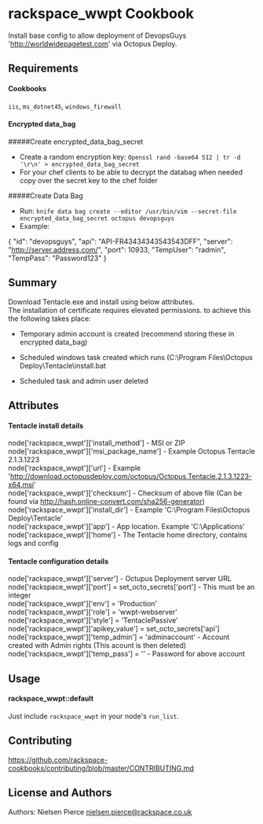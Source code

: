 rackspace_wwpt Cookbook
=================
Install base config to allow deployment of DevopsGuys 'http://worldwidepagetest.com' via Octopus Deploy.

Requirements
------------

#### Cookbooks
`iis`, `ms_dotnet45`, `windows_firewall`

#### Encrypted data_bag

#####Create encrypted_data_bag_secret

- Create a random encryption key: `Openssl rand -base64 512 | tr -d '\r\n' > encrypted_data_bag_secret`
- For your chef clients to be able to decrypt the databag when needed copy over the secret key to the chef folder

#####Create Data Bag 

- Run: `knife data bag create --editor /usr/bin/vim --secret-file encrypted_data_bag_secret octopus devopsguys`
- Example: 

{
"id": "devopsguys",
"api": "API-FR43434343543543DFF",
"server": "http://server.address.com/",
"port": 10933,
"TempUser": "radmin",
"TempPass": "Password123"
}

Summary
-------
Download Tentacle.exe and install using below attributes.  
The installation of certificate requires elevated permissions. to achieve this the following takes place:  

- Temporary admin account is created (recommend storing these in encrypted data_bag)
  
- Scheduled windows task created which runs (C:\Program Files\\Octopus Deploy\Tentacle\\install.bat 

- Scheduled task and admin user deleted

Attributes
----------

#### Tentacle install details
node['rackspace_wwpt']['install_method'] - MSI or ZIP  
node['rackspace_wwpt']['msi_package_name'] - Example Octopus Tentacle 2.1.3.1223  
node['rackspace_wwpt']['url'] - Example 'http://download.octopusdeploy.com/octopus/Octopus.Tentacle.2.1.3.1223-x64.msi'  
node['rackspace_wwpt']['checksum']  - Checksum of above file (Can be found via http://hash.online-convert.com/sha256-generator)  
node['rackspace_wwpt']['install_dir'] - Example 'C:\Program Files\Octopus Deploy\Tentacle'  
node['rackspace_wwpt']['app'] - App location. Example 'C:\Applications'  
node['rackspace_wwpt']['home'] - The Tentacle home directory, contains logs and config

#### Tentacle configuration details
node['rackspace_wwpt']['server'] - Octupus Deployment server URL  
node['rackspace_wwpt']['port'] = set_octo_secrets['port'] - This must be an integer  
node['rackspace_wwpt']['env'] = 'Production'  
node['rackspace_wwpt']['role'] = 'wwpt-webserver'  
node['rackspace_wwpt']['style'] = 'TentaclePassive'  
node['rackspace_wwpt']['apikey_value'] = set_octo_secrets['api']  
node['rackspace_wwpt']['temp_admin'] = 'adminaccount' - Account created with Admin rights (This acount is then deleted)
node['rackspace_wwpt']['temp_pass'] = '' - Password for above account 

Usage
-----
#### rackspace_wwpt::default

Just include `rackspace_wwpt` in your node's `run_list`.  


Contributing
------------

https://github.com/rackspace-cookbooks/contributing/blob/master/CONTRIBUTING.md

License and Authors
-------------------
Authors: Nielsen Pierce <nielsen.pierce@rackspace.co.uk>
